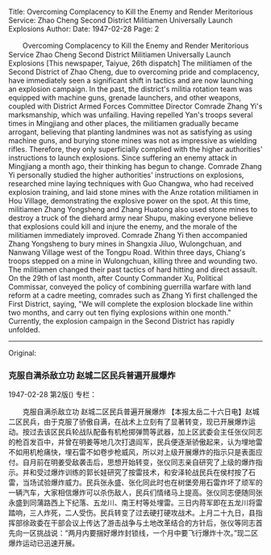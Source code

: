 Title: Overcoming Complacency to Kill the Enemy and Render Meritorious Service: Zhao Cheng Second District Militiamen Universally Launch Explosions
Author:
Date: 1947-02-28
Page: 2

　　Overcoming Complacency to Kill the Enemy and Render Meritorious Service
    Zhao Cheng Second District Militiamen Universally Launch Explosions
    [This newspaper, Taiyue, 26th dispatch] The militiamen of the Second District of Zhao Cheng, due to overcoming pride and complacency, have immediately seen a significant shift in tactics and are now launching an explosion campaign. In the past, the district's militia rotation team was equipped with machine guns, grenade launchers, and other weapons, coupled with District Armed Forces Committee Director Comrade Zhang Yi's marksmanship, which was unfailing. Having repelled Yan's troops several times in Mingjiang and other places, the militiamen gradually became arrogant, believing that planting landmines was not as satisfying as using machine guns, and burying stone mines was not as impressive as wielding rifles. Therefore, they only superficially complied with the higher authorities' instructions to launch explosions. Since suffering an enemy attack in Mingjiang a month ago, their thinking has begun to change. Comrade Zhang Yi personally studied the higher authorities' instructions on explosions, researched mine laying techniques with Guo Changwa, who had received explosion training, and laid stone mines with the Anze rotation militiamen in Hou Village, demonstrating the explosive power on the spot. At this time, militiamen Zhang Yongsheng and Zhang Huatong also used stone mines to destroy a truck of the diehard army near Shupu, making everyone believe that explosions could kill and injure the enemy, and the morale of the militiamen immediately improved. Comrade Zhang Yi then accompanied Zhang Yongsheng to bury mines in Shangxia Jiluo, Wulongchuan, and Nanwang Village west of the Tongpu Road. Within three days, Chiang's troops stepped on a mine in Wulongchuan, killing three and wounding two. The militiamen changed their past tactics of hard hitting and direct assault. On the 29th of last month, after County Commander Xu, Political Commissar, conveyed the policy of combining guerrilla warfare with land reform at a cadre meeting, comrades such as Zhang Yi first challenged the First District, saying, "We will complete the explosion blockade line within two months, and carry out ten flying explosions within one month." Currently, the explosion campaign in the Second District has rapidly unfolded.



<hr /> 

Original: 


### 克服自满杀敌立功  赵城二区民兵普遍开展爆炸

1947-02-28
第2版()
专栏：

　　克服自满杀敌立功
    赵城二区民兵普遍开展爆炸
    【本报太岳二十六日电】赵城二区民兵，由于克服了骄傲自满，在战术上立刻有了显著转变，现已开展爆炸运动。按过去该区民兵轮战队配备有机枪掷弹筒等武器，加上区武委会主任张仪同志的枪百发百中，并曾在明姜等地几次打退阎军，民兵便逐渐骄傲起来，认为埋地雷不如用机枪痛快，埋石雷不如卷步枪威风，所以对上级开展爆炸的指示只是表面应付。自月前在明姜受敌袭击后，思想开始转变，张仪同志亲自研究了上级的爆炸指示。并和受过爆炸训练的郭长娃研究了按雷技术，和安泽轮战民兵在侯村按了石雷，当场试验爆炸威力。民兵张永盛、张化同此时也在树堡旁用石雷炸坏了顽军的一辆汽车，大家相信爆炸可以杀伤敌人，民兵们情绪马上提高。张仪同志便随同张永盛到同蒲路西上下纪落、五龙川、南王村等处埋雷。三日内蒋军即在五龙川将雷踏响，三人炸死，二人受伤。民兵转变了过去硬打硬攻战术。上月二十九日，县指挥部徐政委在干部会议上传达了游击战争与土地改革结合的方针后，张仪等同志首先向一区挑战说：“两月内要捆好爆炸封锁线，一个月中要飞行爆炸十次。”现二区爆炸运动已迅速开展。
